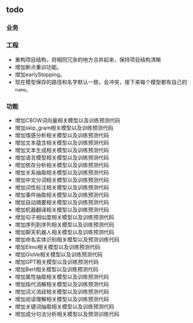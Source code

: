 ## todo

### 业务

### 工程

-  重构项目结构，将相同冗余的地方合并起来，保持项目结构清晰
-  增加断点重训功能。
-  增加earlyStopping。
-  现在模型保存的路径和名字默认一致，会冲突，接下来每个模型都有自己的`name`。

### 功能

-  增加CBOW词向量相关模型以及训练预测代码
-  增加skip_gram相关模型以及训练预测代码
-  增加情感分析相关模型以及训练预测代码
-  增加文本蕴含相关模型以及训练预测代码
-  增加文本生成相关模型以及训练预测代码
-  增加语言模型相关模型以及训练预测代码
-  增加依存分析相关模型以及训练预测代码
-  增加关系抽取相关模型以及训练预测代码
-  增加中文分词相关模型以及训练预测代码
-  增加词性标注相关模型以及训练预测代码
-  增加事件抽取相关模型以及训练预测代码
-  增加自动摘要相关模型以及训练预测代码
-  增加机器翻译相关模型以及训练预测代码
-  增加句子相似度相关模型以及训练预测代码
-  增加序列到序列相关模型以及训练预测代码
-  增加聊天机器人相关模型以及训练预测代码
-  增加命名实体识别相关模型以及预测训练代码
-  增加Elmo相关模型以及训练预测代码
-  增加GloVe相关模型以及训练预测代码
-  增加GPT相关模型以及训练预测代码
-  增加Bert相关模型以及训练预测代码
-  增加属性抽取相关模型以及训练预测代码
-  增加指代消解相关模型以及训练预测代码
-  增加词义消歧相关模型以及训练预测代码
-  增加阅读理解相关模型以及训练预测代码
-  增加关键词抽取相关模型以及训练预测代码
-  增加成分句法分析相关模型以及预测训练代码